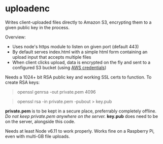# uploadenc
Writes client-uploaded files directly to Amazon S3, encrypting them to a given public key in the process.

Overview:

* Uses node's https module to listen on given port (default 443)
* By default serves index.html with a simple html form containing an upload input that accepts multiple files
* When client clicks upload, data is encrypted on the fly and sent to a configured S3 bucket (using [AWS credentials](http://docs.aws.amazon.com/sdk-for-javascript/v2/developer-guide/getting-started-nodejs.html))

Needs a 1024+ bit RSA public key and working SSL certs to function.
To create RSA keys:

>openssl genrsa -out private.pem 4096

>openssl rsa -in private.pem -pubout > key.pub

__private.pem__ is to be kept in a secure place, preferrably completely offline. *Do not keep private.pem anywhere on the server.* __key.pub__ does need to be on the server, alongside this code.



Needs at least Node v6.11 to work properly. Works fine on a Raspberry Pi, even with multi-GB file uploads.
